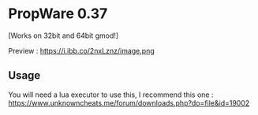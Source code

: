 # PropWare 0.37
[Works on 32bit and 64bit gmod!]

Preview : https://i.ibb.co/2nxLznz/image.png

## Usage 
You will need a lua executor to use this, I recommend this one : https://www.unknowncheats.me/forum/downloads.php?do=file&id=19002

